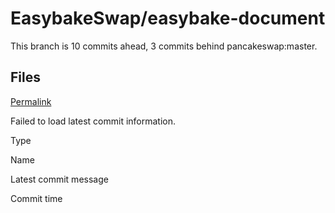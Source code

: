 # EasybakeSwap/easybake-document

 This branch is 10 commits ahead, 3 commits behind pancakeswap:master.

## Files <a id="files"></a>

 [Permalink](https://github.com/EasybakeSwap/easybake-document/tree/8027cbdfce9d345f71d167126c96d79e32586069/code)

 Failed to load latest commit information.

Type

Name

Latest commit message

Commit time

